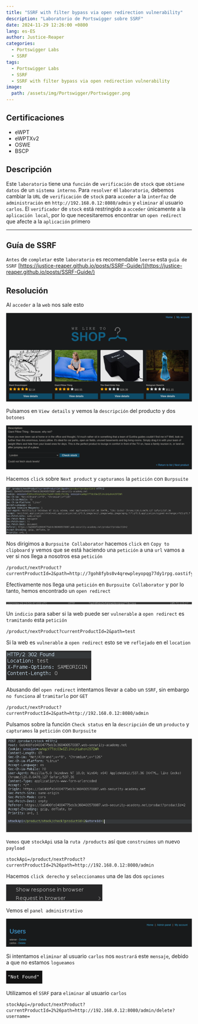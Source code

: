 ```yaml
---
title: "SSRF with filter bypass via open redirection vulnerability"
description: "Laboratorio de Portswigger sobre SSRF"
date: 2024-11-29 12:26:00 +0800
lang: es-ES
author: Justice-Reaper
categories:
  - Portswigger Labs
  - SSRF
tags:
  - Portswigger Labs
  - SSRF
  - SSRF with filter bypass via open redirection vulnerability
image:
  path: /assets/img/Portswigger/Portswigger.png
---
```


## Certificaciones

- eWPT
- eWPTXv2
- OSWE
- BSCP
  
## Descripción

Este `laboratorio` tiene una `función` de `verificación` de `stock` que `obtiene datos` de un `sistema interno`. Para `resolver` el `laboratorio`, debemos cambiar la `URL` de `verificación` de `stock` para `acceder` a la `interfaz` de `administración` en `http://192.168.0.12:8080/admin` y `eliminar` al usuario `carlos`. El `verificador` de `stock` está restringido a `acceder` únicamente a la `aplicación local`, por lo que necesitaremos encontrar un `open redirect` que afecte a la `aplicación` primero

---

## Guía de SSRF

`Antes` de `completar` este `laboratorio` es recomendable `leerse` esta `guía de SSRF` [https://justice-reaper.github.io/posts/SSRF-Guide/](https://justice-reaper.github.io/posts/SSRF-Guide/)

## Resolución

Al `acceder` a la `web` nos sale esto

![](/assets/img/SSRF-Lab-5/image_1.png)

Pulsamos en `View details` y vemos la `descripción` del producto y dos `botones`

![](/assets/img/SSRF-Lab-5/image_2.png)

Hacemos `click` sobre `Next product` y `capturamos` la `petición` con `Burpsuite`

![](/assets/img/SSRF-Lab-5/image_3.png)

Nos dirigimos a `Burpsuite Collaborator` hacemos `click` en `Copy to clipboard` y vemos que se está haciendo una `petición` a una `url` vamos a ver si nos llega a nosotros esa `petición`

```
/product/nextProduct?currentProductId=2&path=http://7goh8fybs0v4qrewpleyopqg77dy1rpg.oastify.com 
```

Efectivamente nos llega una `petición` en `Burpsuite Collaborator` y por lo tanto, hemos encontrado un `open redirect`

![](/assets/img/SSRF-Lab-5/image_4.png)

Un `indicio` para saber si la web puede ser `vulnerable` a `open redirect` es `tramitando` esta `petición`

```
/product/nextProduct?currentProductId=2&path=test
```

Si la web es `vulnerable` a `open redirect` esto se ve `reflejado` en el `location`

![](/assets/img/SSRF-Lab-5/image_5.png)

Abusando del `open redirect` intentamos llevar a cabo un `SSRF`, sin embargo `no funciona` al `tramitarlo` por `GET`

```
/product/nextProduct?currentProductId=2&path=http://192.168.0.12:8080/admin
```

Pulsamos sobre la función `Check status` en la `descripción` de un `producto` y `capturamos` la `petición` con `Burpsuite`

![](/assets/img/SSRF-Lab-5/image_6.png)

`Vemos` que `stockApi` usa la `ruta /products` así que `construimos` un nuevo `payload`

```
stockApi=/product/nextProduct?currentProductId=2%26path=http://192.168.0.12:8080/admin
```

Hacemos `click derecho` y `seleccionamos` una de las dos `opciones`

![](/assets/img/SSRF-Lab-5/image_7.png)

Vemos el `panel administrativo`

![](/assets/img/SSRF-Lab-5/image_8.png)

Si intentamos `eliminar` al usuario `carlos` nos `mostrará` este `mensaje`, debido a que no estamos `logueamos`

![](/assets/img/SSRF-Lab-5/image_9.png)

Utilizamos el `SSRF` para `eliminar` al usuario `carlos` 

```
stockApi=/product/nextProduct?currentProductId=2%26path=http://192.168.0.12:8080/admin/delete?username=
```
